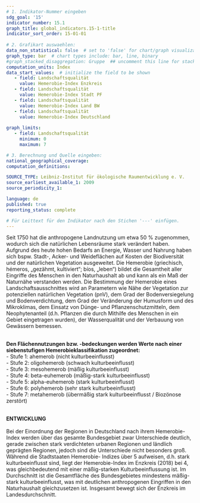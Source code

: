 ```yaml
---
# 1. Indikator-Nummer eingeben 
sdg_goal: '15'
indicator_number: 15.1
graph_title: global_indicators.15-1-title
indicator_sort_order: 15-01-01
 
# 2. Grafikart auswaehlen: 
data_non_statistical: false  # set to 'false' for chart/graph visualization 
graph_type: bar  # chart types include: bar, line, binary 
#graph_stacked_disaggregation: Gruppe  ## uncomment this line for stacked bars. eplace 'Geschlecht' with the field of aggregation. 
computation_units: Index 
data_start_values:  # initialize the field to be shown  
   - field: Landschaftsqualität 
     value: Hemerobie-Index Enzkreis
   - field: Landschaftsqualität 
     value: Hemerobie-Index Stadt PF
   - field: Landschaftsqualität 
     value: Hemerobie-Index Land BW
   - field: Landschaftsqualität 
     value: Hemerobie-Index Deutschland
    
graph_limits:
   - field: Landschaftsqualität
     minimum: 0
     maximum: 7

# 3. Berechnung und Quelle eingeben: 
national_geographical_coverage: 
computation_definitions: 

SOURCE_TYPE: Leibniz-Institut für ökologische Raumentwicklung e. V.
source_earliest_available_1: 2009
source_periodicity_1: 

language: de   
published: true 
reporting_status: complete

# Für Leittext für den Indikator nach den Stichen '---' einfügen. 
---
```

Seit 1750 hat die anthropogene Landnutzung um etwa 50 % zugenommen, wodurch sich die natürlichen Lebensräume stark verändert haben. Aufgrund des heute hohen Bedarfs an Energie, Wasser und Nahrung haben sich bspw. Stadt-, Acker- und Weideflächen auf Kosten der Biodiversität und der natürlichen Vegetation ausgeweitet. Die Hemerobie (griechisch, hémeros, „gezähmt, kultiviert“; bíos, „leben“) bildet die Gesamtheit aller Eingriffe des Menschen in den Naturhaushalt ab und kann als ein Maß der Naturnähe verstanden werden. Die Bestimmung der Hemerobie eines Landschaftsausschnittes wird an Parametern wie Nähe der Vegetation zur potenziellen natürlichen Vegetation (pnV), dem Grad der Bodenversiegelung und Bodenverdichtung, dem Grad der Veränderung der Humusform und des Mikroklimas, dem Einsatz von Dünge- und Pflanzenschutzmitteln, dem Neophytenanteil (d.h. Pflanzen die durch Mithilfe des Menschen in ein Gebiet eingetragen wurden), der Wasserqualität und der Verbauung von Gewässern bemessen. <br>
<br>
<div> <b>Den Flächennutzungen bzw. -bedeckungen werden Werte nach einer siebenstufigen Hemerobieklassifikation zugeordnet:</b> <br>
- Stufe 1: ahemerob (nicht kulturbeeinflusst) <br> 
- Stufe 2: oligohemerob (schwach kulturbeeinflusst) <br> 
- Stufe 3: mesohemerob (mäßig kulturbeeinflusst) <br> 
- Stufe 4: beta-euhemerob (mäßig-stark kulturbeeinflusst) <br> 
- Stufe 5: alpha-euhemerob (stark kulturbeeinflusst) <br>
- Stufe 6: polyhemerob (sehr stark kulturbeeinflusst) <br> 
- Stufe 7: metahemerob (übermäßig stark kulturbeeinflusst / Biozönose zerstört)</div> 
<br>

**ENTWICKLUNG** <br>
<br>
Bei der Einordnung der Regionen in Deutschland nach ihrem Hemerobie- Index werden über das gesamte Bundesgebiet zwar Unterschiede deutlich, gerade zwischen stark verdichteten urbanen Regionen und ländlich geprägten Regionen, jedoch sind die Unterschiede nicht besonders groß. Während die Stadtstaaten Hemerobie- Indizes über 5 aufweisen, d.h. stark kulturbeeinflusst sind, liegt der Hemerobie-Index im Enzkreis (2018) bei 4, was gleichbedeutend mit einer mäßig-starken Kulturbeeinflussung ist. Im Durchschnitt ist die Gesamtfläche des Bundesgebietes mindestens mäßig-stark kulturbeeinflusst, was mit deutlichen anthropogenen Eingriffen in den Naturhaushalt gleichzusetzen ist. Insgesamt bewegt sich der Enzkreis im Landesdurchschnitt.
